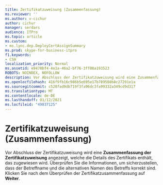 ```yaml
---
title: Zertifikatzuweisung (Zusammenfassung)
ms.reviewer: ''
ms.author: v-cichur
author: cichur
manager: serdars
audience: ITPro
ms.topic: article
ms.custom:
- ms.lync.dep.DeployCertAssignSummary
ms.prod: skype-for-business-itpro
f1.keywords:
- CSH
localization_priority: Normal
ms.assetid: e9478bf4-4e1a-46a2-bf76-3ff08a193523
ROBOTS: NOINDEX, NOFOLLOW
description: Vor Abschluss der Zertifikatzuweisung wird eine Zusammenfassung der Zertifikatzuweisung angezeigt, welche die Details des Zertifikats enthält, das zugewiesen wird. Überprüfen Sie die Informationen, um sicherzustellen, dass der Betreffname und die alternativen Namen des Betreffs korrekt sind. Klicken Sie nach dem Überprüfen der Zertifikatzusammenfassung auf Weiter.
ms.openlocfilehash: 416f9fb16c986b5e695e17b789588b8c27201e1a
ms.sourcegitcommit: c528fad9db719f3fa96dc3fa99332a349cd9d317
ms.translationtype: MT
ms.contentlocale: de-DE
ms.lasthandoff: 01/12/2021
ms.locfileid: "49837125"
---
```

# <a name="certificate-assignment-summary"></a>Zertifikatzuweisung (Zusammenfassung)
 
Vor Abschluss der Zertifikatzuweisung wird eine **Zusammenfassung der Zertifikatzuweisung** angezeigt, welche die Details des Zertifikats enthält, das zugewiesen wird. Überprüfen Sie die Informationen, um sicherzustellen, dass der Betreffname und die alternativen Namen des Betreffs korrekt sind. Klicken Sie nach dem Überprüfen der Zertifikatzusammenfassung auf **Weiter**.
  

